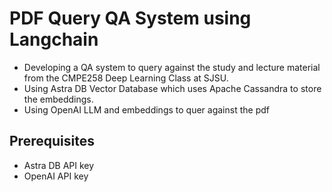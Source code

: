 # PDF Query QA System using Langchain

- Developing a QA system to query against the study and lecture material from the CMPE258 Deep Learning Class at SJSU.
- Using Astra DB Vector Database which uses Apache Cassandra to store the embeddings.
- Using OpenAI LLM and embeddings to quer against the pdf

## Prerequisites

- Astra DB API key
- OpenAI API key
